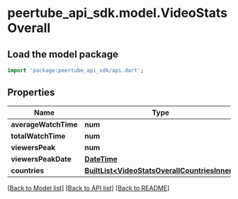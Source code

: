 # peertube_api_sdk.model.VideoStatsOverall

## Load the model package
```dart
import 'package:peertube_api_sdk/api.dart';
```

## Properties
Name | Type | Description | Notes
------------ | ------------- | ------------- | -------------
**averageWatchTime** | **num** |  | [optional] 
**totalWatchTime** | **num** |  | [optional] 
**viewersPeak** | **num** |  | [optional] 
**viewersPeakDate** | [**DateTime**](DateTime.md) |  | [optional] 
**countries** | [**BuiltList&lt;VideoStatsOverallCountriesInner&gt;**](VideoStatsOverallCountriesInner.md) |  | [optional] 

[[Back to Model list]](../README.md#documentation-for-models) [[Back to API list]](../README.md#documentation-for-api-endpoints) [[Back to README]](../README.md)


